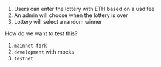1. Users can enter the lottery with ETH based on a usd fee
2. An admin will choose when the lottery is over
3. Lottery will select a random winner

How do we want to test this?

1. `mainnet-fork`
2. `development` with mocks
3. `testnet`